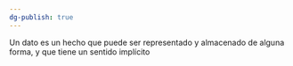 ```yaml
---
dg-publish: true
---
```

Un dato es un hecho que puede ser representado y almacenado de alguna forma, y que tiene un sentido implícito